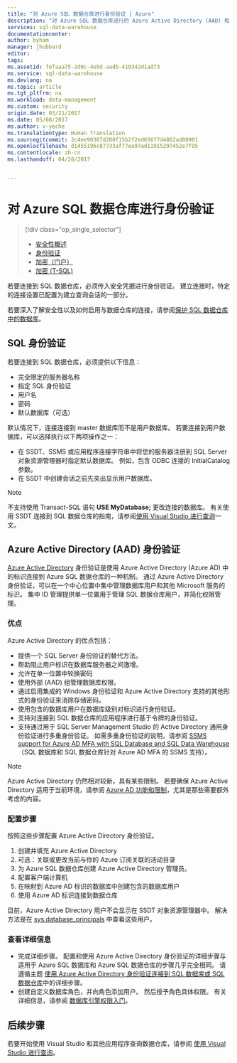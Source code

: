 ```yaml
---
title: "对 Azure SQL 数据仓库进行身份验证 | Azure"
description: "对 Azure SQL 数据仓库进行的 Azure Active Directory (AAD) 和 SQL Server 身份验证。"
services: sql-data-warehouse
documentationcenter: 
author: byham
manager: jhubbard
editor: 
tags: 
ms.assetid: fefaaa75-2d0c-4e5d-aadb-410342d1ad73
ms.service: sql-data-warehouse
ms.devlang: na
ms.topic: article
ms.tgt_pltfrm: na
ms.workload: data-management
ms.custom: security
origin.date: 03/21/2017
ms.date: 05/08/2017
ms.author: v-yeche
ms.translationtype: Human Translation
ms.sourcegitcommit: 2c4ee90387d280f15b2f2ed656f7d4862ad80901
ms.openlocfilehash: d1455196c87733af77ea97ad11915297452e7f95
ms.contentlocale: zh-cn
ms.lasthandoff: 04/28/2017


---
```


# <a name="authentication-to-azure-sql-data-warehouse"></a>对 Azure SQL 数据仓库进行身份验证

> [!div class="op_single_selector"]
> * [安全性概述](sql-data-warehouse-overview-manage-security.md)
> * [身份验证](sql-data-warehouse-authentication.md)
> * [加密（门户）](sql-data-warehouse-encryption-tde.md)
> * [加密 (T-SQL)](sql-data-warehouse-encryption-tde-tsql.md)
> 
> 

若要连接到 SQL 数据仓库，必须传入安全凭据进行身份验证。 建立连接时，特定的连接设置已配置为建立查询会话的一部分。  

若要深入了解安全性以及如何启用与数据仓库的连接，请参阅[保护 SQL 数据仓库中的数据库][Secure a database in SQL Data Warehouse]。

## <a name="sql-authentication"></a>SQL 身份验证
若要连接到 SQL 数据仓库，必须提供以下信息：

* 完全限定的服务器名称
* 指定 SQL 身份验证
* 用户名
* 密码
* 默认数据库（可选）

默认情况下，连接连接到 master 数据库而不是用户数据库。 若要连接到用户数据库，可以选择执行以下两项操作之一：

* 在 SSDT、SSMS 或应用程序连接字符串中将您的服务器注册到 SQL Server 对象资源管理器时指定默认数据库。 例如，包含 ODBC 连接的 InitialCatalog 参数。
* 在 SSDT 中创建会话之前先突出显示用户数据库。

> [!NOTE]
> 不支持使用 Transact-SQL 语句 **USE MyDatabase;** 更改连接的数据库。 有关使用 SSDT 连接到 SQL 数据仓库的指南，请参阅[使用 Visual Studio 进行查询][Query with Visual Studio]一文。
> 
> 

## <a name="azure-active-directory-aad-authentication"></a>Azure Active Directory (AAD) 身份验证

[Azure Active Directory][What is Azure Active Directory] 身份验证是使用 Azure Active Directory (Azure AD) 中的标识连接到 Azure SQL 数据仓库的一种机制。 通过 Azure Active Directory 身份验证，可以在一个中心位置中集中管理数据库用户和其他 Microsoft 服务的标识。 集中 ID 管理提供单一位置用于管理 SQL 数据仓库用户，并简化权限管理。 

### <a name="benefits"></a>优点

Azure Active Directory 的优点包括：

* 提供一个 SQL Server 身份验证的替代方法。
* 帮助阻止用户标识在数据库服务器之间激增。
* 允许在单一位置中轮换密码
* 使用外部 (AAD) 组管理数据库权限。
* 通过启用集成的 Windows 身份验证和 Azure Active Directory 支持的其他形式的身份验证来消除存储密码。
* 使用包含的数据库用户在数据库级别对标识进行身份验证。
* 支持对连接到 SQL 数据仓库的应用程序进行基于令牌的身份验证。
* 支持通过用于 SQL Server Management Studio 的 Active Directory 通用身份验证进行多重身份验证。 如需多重身份验证的说明，请参阅 [SSMS support for Azure AD MFA with SQL Database and SQL Data Warehouse](../sql-database/sql-database-ssms-mfa-authentication.md)（SQL 数据库和 SQL 数据仓库针对 Azure AD MFA 的 SSMS 支持）。

> [!NOTE]
> Azure Active Directory 仍然相对较新，具有某些限制。 若要确保 Azure Active Directory 适用于当前环境，请参阅 [Azure AD 功能和限制][Azure AD features and limitations]，尤其是那些需要额外考虑的内容。
> 
> 

### <a name="configuration-steps"></a>配置步骤

按照这些步骤配置 Azure Active Directory 身份验证。

1. 创建并填充 Azure Active Directory
2. 可选：关联或更改当前与你的 Azure 订阅关联的活动目录
3. 为 Azure SQL 数据仓库创建 Azure Active Directory 管理员。
4. 配置客户端计算机
5. 在映射到 Azure AD 标识的数据库中创建包含的数据库用户
6. 使用 Azure AD 标识连接到数据仓库

目前，Azure Active Directory 用户不会显示在 SSDT 对象资源管理器中。 解决方法是在 [sys.database_principals](https://msdn.microsoft.com/library/ms187328.aspx) 中查看这些用户。

### <a name="find-the-details"></a>查看详细信息
* 完成详细步骤。 配置和使用 Azure Active Directory 身份验证的详细步骤与适用于 Azure SQL 数据库和 Azure SQL 数据仓库的步骤几乎完全相同。 请遵循主题 [使用 Azure Active Directory 身份验证连接到 SQL 数据库或 SQL 数据仓库](../sql-database/sql-database-aad-authentication.md)中的详细步骤。
* 创建自定义数据库角色，并向角色添加用户。 然后授予角色具体权限。 有关详细信息，请参阅 [数据库引擎权限入门](https://msdn.microsoft.com/library/mt667986.aspx)。

## <a name="next-steps"></a>后续步骤

若要开始使用 Visual Studio 和其他应用程序查询数据仓库，请参阅 [使用 Visual Studio 进行查询][Query with Visual Studio]。

<!-- Article references -->
[Secure a database in SQL Data Warehouse]: ./sql-data-warehouse-overview-manage-security.md
[Query with Visual Studio]: ./sql-data-warehouse-query-visual-studio.md
[What is Azure Active Directory]: ../active-directory/active-directory-whatis.md
[Azure AD features and limitations]: ../sql-database/sql-database-aad-authentication.md#azure-ad-features-and-limitations
